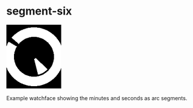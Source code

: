 # segment-six

![screenshot](screenshots/segment-six-screenshot.png)

Example watchface showing the minutes and seconds as arc segments.